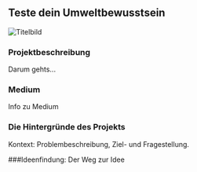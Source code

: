 ## Teste dein Umweltbewusstsein

![Titelbild](https://user-images.githubusercontent.com/72922203/178138961-243137d6-6167-4063-9e87-ff26420120b8.png)


### Projektbeschreibung

Darum gehts...


### Medium

Info zu Medium

### Die Hintergründe des Projekts

Kontext: Problembeschreibung, Ziel- und Fragestellung.

###Ideenfindung: Der Weg zur Idee
